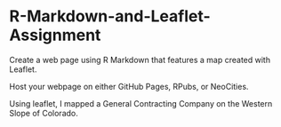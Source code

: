 # R-Markdown-and-Leaflet-Assignment
Create a web page using R Markdown that features a map created with Leaflet.

Host your webpage on either GitHub Pages, RPubs, or NeoCities.

Using leaflet, I mapped a General Contracting Company on the Western Slope of Colorado.
